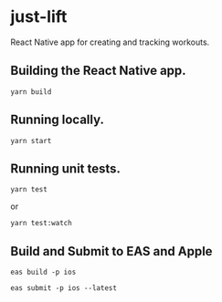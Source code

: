 # just-lift
React Native app for creating and tracking workouts.

## Building the React Native app.

`yarn build`

## Running locally.

`yarn start`

## Running unit tests.

`yarn test`

or

`yarn test:watch`

## Build and Submit to EAS and Apple

`eas build -p ios`

`eas submit -p ios --latest`